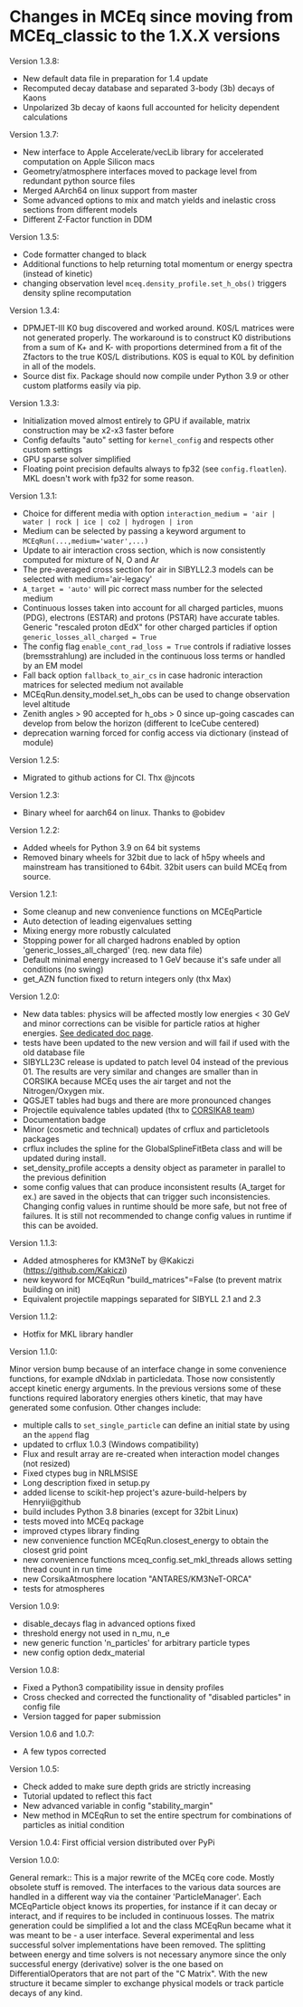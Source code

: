 # Changes in MCEq since moving from MCEq_classic to the 1.X.X versions

Version 1.3.8:

- New default data file in preparation for 1.4 update
- Recomputed decay database and separated 3-body (3b) decays of Kaons
- Unpolarized 3b decay of kaons full accounted for helicity dependent calculations

Version 1.3.7:

- New interface to Apple Accelerate/vecLib library for accelerated computation on Apple Silicon macs
- Geometry/atmosphere interfaces moved to package level from redundant python source files
- Merged AArch64 on linux support from master
- Some advanced options to mix and match yields and inelastic cross sections from different models
- Different Z-Factor function in DDM

Version 1.3.5:

- Code formatter changed to black
- Additional functions to help returning total momentum or energy spectra (instead of kinetic)
- changing observation level `mceq.density_profile.set_h_obs()` triggers density spline recomputation

Version 1.3.4:

- DPMJET-III K0 bug discovered and worked around. K0S/L matrices were not generated properly. The workaround is to construct K0 distributions from a sum of K+ and K- with proportions determined from a fit of the Zfactors to the true K0S/L distributions. K0S is equal to K0L by definition in all of the models.
- Source dist fix. Package should now compile under Python 3.9 or other custom platforms easily via pip.

Version 1.3.3:

- Initialization moved almost entirely to GPU if available, matrix construction may be x2-x3 faster before
- Config defaults "auto" setting for `kernel_config` and respects other custom settings
- GPU sparse solver simplified
- Floating point precision defaults always to fp32 (see `config.floatlen`). MKL doesn't work with fp32 for some reason.

Version 1.3.1:

- Choice for different media with option `interaction_medium = 'air | water | rock | ice | co2 | hydrogen | iron`
- Medium can be selected by passing a keyword argument to `MCEqRun(...,medium='water',...)`
- Update to air interaction cross section, which is now consistently computed for mixture of N, O and Ar
- The pre-averaged cross section for air in SIBYLL2.3 models can be selected with medium='air-legacy'
- `A_target = 'auto'` will pic correct mass number for the selected medium
- Continuous losses taken into account for all charged particles, muons (PDG), electrons (ESTAR) and protons (PSTAR) have accurate tables. Generic "rescaled proton dEdX" for other charged particles if option `generic_losses_all_charged = True`
- The config flag `enable_cont_rad_loss = True` controls if radiative losses (bremsstrahlung) are included in the continuous loss terms or handled by an EM model
- Fall back option `fallback_to_air_cs` in case hadronic interaction matrices for selected medium not available
- MCEqRun.density_model.set_h_obs can be used to change observation level altitude
- Zenith angles > 90 accepted for h_obs > 0 since up-going cascades can develop from below the horizon (different to IceCube centered)
- deprecation warning forced for config access via dictionary (instead of module)

Version 1.2.5:

- Migrated to github actions for CI. Thx @jncots

Version 1.2.3:

- Binary wheel for aarch64 on linux. Thanks to @obidev

Version 1.2.2:

- Added wheels for Python 3.9 on 64 bit systems
- Removed binary wheels for 32bit due to lack of h5py wheels and mainstream has transitioned to 64bit. 32bit users can build MCEq from source.

Version 1.2.1:

- Some cleanup and new convenience functions on MCEqParticle
- Auto detection of leading eigenvalues setting
- Mixing energy more robustly calculated
- Stopping power for all charged hadrons enabled by option 'generic_losses_all_charged' (req. new data file)
- Default minimal energy increased to 1 GeV because it's safe under all conditions (no swing)
- get_AZN function fixed to return integers only (thx Max)

Version 1.2.0:

- New data tables: physics will be affected mostly low energies < 30 GeV and minor
corrections can be visible for particle ratios at higher energies.
[See dedicated doc page](http://mceq.readthedocs.org/en/latest/v12v11_diff.html).
- tests have been updated to the new version and will fail if used with the old database file
- SIBYLL23C release is updated to patch level 04 instead of the previous 01. The results are very similar and changes are smaller than in CORSIKA because MCEq uses the air target and not the Nitrogen/Oxygen mix.
- QGSJET tables had bugs and there are more pronounced changes
- Projectile equivalence tables updated (thx to [CORSIKA8 team](https://www.ikp.kit.edu/corsika/88.php))
- Documentation badge
- Minor (cosmetic and technical) updates of crflux and particletools packages
- crflux includes the spline for the GlobalSplineFitBeta class and will be updated during install.  
- set_density_profile accepts a density object as parameter in parallel to the previous definition
- some config values that can produce inconsistent results (A_target for ex.) are saved in the objects that can trigger such inconsistencies. Changing config values in runtime should be more safe, but not free of failures. It is still not recommended to change config values in runtime if this can be avoided.

Version 1.1.3:

- Added atmospheres for KM3NeT by @Kakiczi (<https://github.com/Kakiczi>)
- new keyword for MCEqRun "build_matrices"=False (to prevent matrix building on init)
- Equivalent projectile mappings separated for SIBYLL 2.1 and 2.3  

Version 1.1.2:

- Hotfix for MKL library handler

Version 1.1.0:

Minor version bump because of an interface change in some convenience functions, for example
dNdxlab in particledata. Those now consistently accept kinetic energy arguments. In the
previous versions some of these functions required laboratory energies others kinetic, that
may have generated some confusion. Other changes include:

- multiple calls to `set_single_particle` can define an initial state by using an the `append` flag
- updated to crflux 1.0.3 (Windows compatibility)
- Flux and result array are re-created when interaction model changes (not resized)
- Fixed ctypes bug in NRLMSISE
- Long description fixed in setup.py
- added license to scikit-hep project's azure-build-helpers by Henryii@github
- build includes Python 3.8 binaries (except for 32bit Linux)
- tests moved into MCEq package
- improved ctypes library finding
- new convenience function MCEqRun.closest_energy to obtain the closest grid point
- new convenience functions mceq_config.set_mkl_threads allows setting thread count in run time
- new CorsikaAtmosphere location "ANTARES/KM3NeT-ORCA"
- tests for atmospheres

Version 1.0.9:

- disable_decays flag in advanced options fixed
- threshold energy not used in n_mu, n_e
- new generic function 'n_particles' for arbitrary particle types
- new config option dedx_material

Version 1.0.8:

- Fixed a Python3 compatibility issue in density profiles
- Cross checked and corrected the functionality of "disabled particles" in config file
- Version tagged for paper submission

Version 1.0.6 and 1.0.7:

- A few typos corrected

Version 1.0.5:

- Check added to make sure depth grids are strictly increasing
- Tutorial updated to reflect this fact
- New advanced variable in config "stability_margin"
- New method in MCEqRun to set the entire spectrum for combinations
    of particles as initial condition

Version 1.0.4:
    First official version distributed over PyPi

Version 1.0.0:

General remark::
    This is a major rewrite of the MCEq core code. Mostly obsolete stuff is removed.
    The interfaces to the various data sources are handled in a different way via the
    container 'ParticleManager'. Each MCEqParticle object knows its properties, for
    instance if it can decay or interact, and if requires to be included in continuous
    losses. The matrix generation could be simplified a lot and the class MCEqRun became
    what it was meant to be - a user interface. Several experimental and less successful
    solver implementations have been removed. The splitting between energy and time solvers
    is not necessary anymore since the only successful energy (derivative) solver is the
    one based on DifferentialOperators that are not part of the "C Matrix". With the new
    structure it became simpler to exchange physical models or track particle decays of
    any kind.
